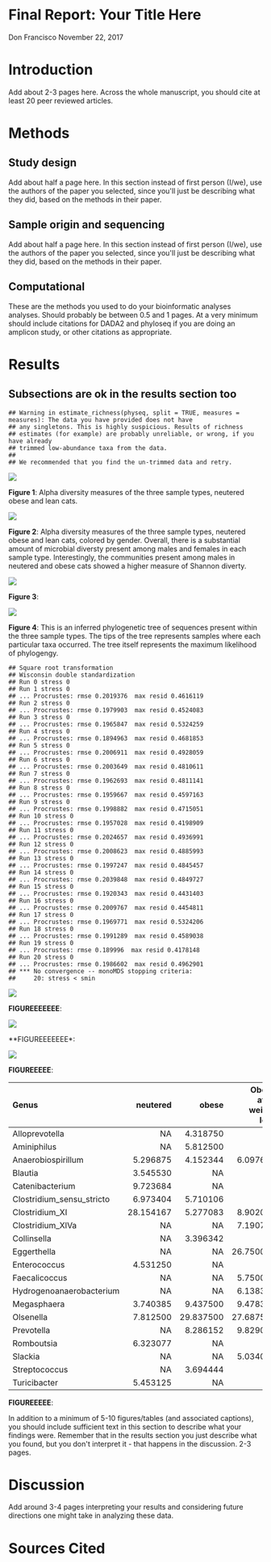 Final Report: Your Title Here
================
Don Francisco
November 22, 2017

Introduction
============

Add about 2-3 pages here. Across the whole manuscript, you should cite at least 20 peer reviewed articles.

Methods
=======

Study design
------------

Add about half a page here. In this section instead of first person (I/we), use the authors of the paper you selected, since you'll just be describing what they did, based on the methods in their paper.

Sample origin and sequencing
----------------------------

Add about half a page here. In this section instead of first person (I/we), use the authors of the paper you selected, since you'll just be describing what they did, based on the methods in their paper.

Computational
-------------

These are the methods you used to do your bioinformatic analyses analyses. Should probably be between 0.5 and 1 pages. At a very minimum should include citations for DADA2 and phyloseq if you are doing an amplicon study, or other citations as appropriate.

Results
=======

Subsections are ok in the results section too
---------------------------------------------

    ## Warning in estimate_richness(physeq, split = TRUE, measures = measures): The data you have provided does not have
    ## any singletons. This is highly suspicious. Results of richness
    ## estimates (for example) are probably unreliable, or wrong, if you have already
    ## trimmed low-abundance taxa from the data.
    ## 
    ## We recommended that you find the un-trimmed data and retry.

![](Final_Report_files/figure-markdown_github-ascii_identifiers/boxplot-of-alpha-diversity-1.png)

**Figure 1**: Alpha diversity measures of the three sample types, neutered obese and lean cats.

![](Final_Report_files/figure-markdown_github-ascii_identifiers/plot-alpha-diversty-by-sex-1.png)

**Figure 2**: Alpha diversity measures of the three sample types, neutered obese and lean cats, colored by gender. Overall, there is a substantial amount of microbial diversty present among males and females in each sample type. Interestingly, the communities present among males in neutered and obese cats showed a higher measure of Shannon diverty.

![](Final_Report_files/figure-markdown_github-ascii_identifiers/plot-richness-by-host-phenotype-1.png)

**Figure 3**:

![](Final_Report_files/figure-markdown_github-ascii_identifiers/plot-phylogenetic-tree-1.png)

**Figure 4**: This is an inferred phylogenetic tree of sequences present within the three sample types. The tips of the tree represents samples where each particular taxa occurred. The tree itself represents the maximum likelihood of phylogengy.

    ## Square root transformation
    ## Wisconsin double standardization
    ## Run 0 stress 0 
    ## Run 1 stress 0 
    ## ... Procrustes: rmse 0.2019376  max resid 0.4616119 
    ## Run 2 stress 0 
    ## ... Procrustes: rmse 0.1979903  max resid 0.4524083 
    ## Run 3 stress 0 
    ## ... Procrustes: rmse 0.1965847  max resid 0.5324259 
    ## Run 4 stress 0 
    ## ... Procrustes: rmse 0.1894963  max resid 0.4681853 
    ## Run 5 stress 0 
    ## ... Procrustes: rmse 0.2006911  max resid 0.4928059 
    ## Run 6 stress 0 
    ## ... Procrustes: rmse 0.2003649  max resid 0.4810611 
    ## Run 7 stress 0 
    ## ... Procrustes: rmse 0.1962693  max resid 0.4811141 
    ## Run 8 stress 0 
    ## ... Procrustes: rmse 0.1959667  max resid 0.4597163 
    ## Run 9 stress 0 
    ## ... Procrustes: rmse 0.1998882  max resid 0.4715051 
    ## Run 10 stress 0 
    ## ... Procrustes: rmse 0.1957028  max resid 0.4198909 
    ## Run 11 stress 0 
    ## ... Procrustes: rmse 0.2024657  max resid 0.4936991 
    ## Run 12 stress 0 
    ## ... Procrustes: rmse 0.2008623  max resid 0.4885993 
    ## Run 13 stress 0 
    ## ... Procrustes: rmse 0.1997247  max resid 0.4845457 
    ## Run 14 stress 0 
    ## ... Procrustes: rmse 0.2039848  max resid 0.4849727 
    ## Run 15 stress 0 
    ## ... Procrustes: rmse 0.1920343  max resid 0.4431403 
    ## Run 16 stress 0 
    ## ... Procrustes: rmse 0.2009767  max resid 0.4454811 
    ## Run 17 stress 0 
    ## ... Procrustes: rmse 0.1969771  max resid 0.5324206 
    ## Run 18 stress 0 
    ## ... Procrustes: rmse 0.1991289  max resid 0.4589038 
    ## Run 19 stress 0 
    ## ... Procrustes: rmse 0.189996  max resid 0.4178148 
    ## Run 20 stress 0 
    ## ... Procrustes: rmse 0.1986602  max resid 0.4962901 
    ## *** No convergence -- monoMDS stopping criteria:
    ##     20: stress < smin

![](Final_Report_files/figure-markdown_github-ascii_identifiers/plot-ordination-of-taxa-by-sample-1.png)

**FIGUREEEEEEE**:

![](Final_Report_files/figure-markdown_github-ascii_identifiers/barplot-of-phylum-1.png)

\*\*FIGUREEEEEEE\*:

![](Final_Report_files/figure-markdown_github-ascii_identifiers/barplot-of-genus-1.png)

**FIGUREEEEE**:

| Genus                       |   neutered|      obese|  Obese after weight loss|
|:----------------------------|----------:|----------:|------------------------:|
| Alloprevotella              |         NA|   4.318750|                       NA|
| Aminiphilus                 |         NA|   5.812500|                       NA|
| Anaerobiospirillum          |   5.296875|   4.152344|                 6.097656|
| Blautia                     |   3.545530|         NA|                       NA|
| Catenibacterium             |   9.723684|         NA|                       NA|
| Clostridium\_sensu\_stricto |   6.973404|   5.710106|                       NA|
| Clostridium\_XI             |  28.154167|   5.277083|                 8.902083|
| Clostridium\_XlVa           |         NA|         NA|                 7.190790|
| Collinsella                 |         NA|   3.396342|                       NA|
| Eggerthella                 |         NA|         NA|                26.750000|
| Enterococcus                |   4.531250|         NA|                       NA|
| Faecalicoccus               |         NA|         NA|                 5.750000|
| Hydrogenoanaerobacterium    |         NA|         NA|                 6.138393|
| Megasphaera                 |   3.740385|   9.437500|                 9.478365|
| Olsenella                   |   7.812500|  29.837500|                27.687500|
| Prevotella                  |         NA|   8.286152|                 9.829044|
| Romboutsia                  |   6.323077|         NA|                       NA|
| Slackia                     |         NA|         NA|                 5.034091|
| Streptococcus               |         NA|   3.694444|                       NA|
| Turicibacter                |   5.453125|         NA|                       NA|

**FIGUREEEEE**:

In addition to a minimum of 5-10 figures/tables (and associated captions), you should include sufficient text in this section to describe what your findings were. Remember that in the results section you just describe what you found, but you don't interpret it - that happens in the discussion. 2-3 pages.

Discussion
==========

Add around 3-4 pages interpreting your results and considering future directions one might take in analyzing these data.

Sources Cited
=============
